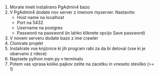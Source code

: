 1. Morate imeti instalirano PgAdmin4 bazo
2. V PgAdmin4 dodate nov server z imenom myserver. Nastavite: 
   - Host name na localhost
   - Port na 5432
   - Username na postgres
   - Password na password (in lahko kliknete opcijo Save password)
4. V novem serveru dodate bazo z ime crawler
5. Clonirate projekt 
6. Instalirate vse knjiznice ki jih program rabi za da bi deloval (vse ki je obarvano z rdece)
7. Napisete python main.py v terminalu 
8. Potem vas vprasa koliko pajkov zelite na zacetku in vneseto stevilko (>= 1)
